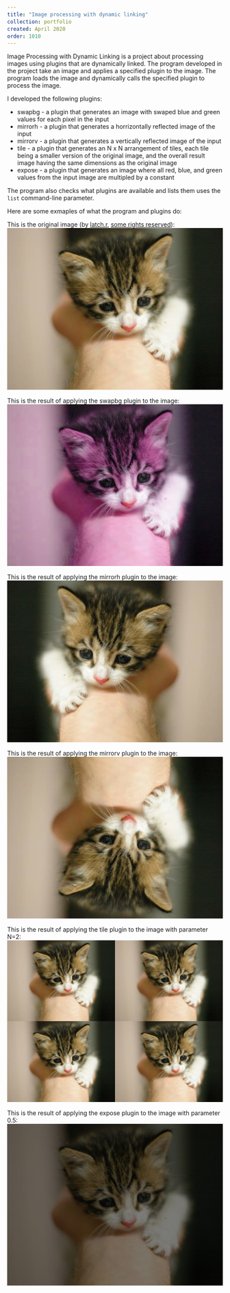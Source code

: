 ```yaml
---
title: "Image processing with dynamic linking"
collection: portfolio
created: April 2020
order: 1010
---
```

Image Processing with Dynamic Linking is a project about processing images using plugins that are dynamically linked. The program developed in the project take an image and applies a specified plugin to the image. The program loads the image and dynamically calls the specified plugin to process the image.

I developed the following plugins:
- swapbg - a plugin that generates an image with swaped blue and green values for each pixel in the input
- mirrorh - a plugin that generates a horrizontally reflected image of the input
- mirrorv - a plugin that generates a vertically reflected image of the input
- tile - a plugin that generates an N x N arrangement of tiles, each tile being a smaller version of the original image, and the overall result image having the same dimensions as the original image
- expose - a plugin that generates an image where all red, blue, and green values from the input image are multipled by a constant

The program also checks what plugins are available and lists them uses the `list` command-line parameter.

Here are some exmaples of what the program and plugins do:

This is the original image (by [latch.r](https://www.flickr.com/photos/lachlanrogers/), [some rights reserved](https://creativecommons.org/licenses/by-sa/2.0/)):
![A kitten](/images/portfolio/dynamic_image_kitten.png)

This is the result of applying the swapbg plugin to the image:
![The result of applying the swapbg plugin to the kitten image](/images/portfolio/dynamic_image_kitten_swapbg.png)

This is the result of applying the mirrorh plugin to the image:
![The result of applying the mirrorh plugin to the kitten image](/images/portfolio/dynamic_image_kitten_mirrorh.png)

This is the result of applying the mirrorv plugin to the image:
![The result of applying the mirrorv plugin to the kitten image](/images/portfolio/dynamic_image_kitten_mirrorv.png)

This is the result of applying the tile plugin to the image with parameter N=2:
![The result of applying the tile plugin to the kitten image](/images/portfolio/dynamic_image_kitten_title.png)

This is the result of applying the expose plugin to the image with parameter 0.5:
![The result of applying the expose plugin to the kitten image](/images/portfolio/dynamic_image_kitten_expose.png)
